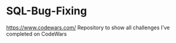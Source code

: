 # SQL-Bug-Fixing
https://www.codewars.com/
Repository to show all challenges I've completed on CodeWars
